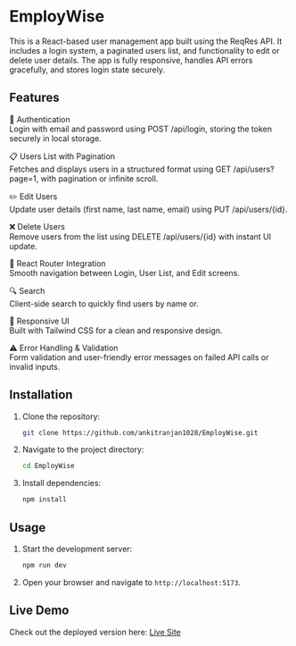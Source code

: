 # EmployWise

This is a React-based user management app built using the ReqRes API. It includes a login system, a paginated users list, and functionality to edit or delete user details. The app is fully responsive, handles API errors gracefully, and stores login state securely.

## Features

🔐 Authentication <br>
Login with email and password using POST /api/login, storing the token securely in local storage.

📋 Users List with Pagination <br>
Fetches and displays users in a structured format using GET /api/users?page=1, with pagination or infinite scroll.

✏️ Edit Users <br>
Update user details (first name, last name, email) using PUT /api/users/{id}.

❌ Delete Users <br>
Remove users from the list using DELETE /api/users/{id} with instant UI update.

🧭 React Router Integration <br>
Smooth navigation between Login, User List, and Edit screens.

🔍 Search <br>
Client-side search to quickly find users by name or.

💅 Responsive UI <br>
Built with Tailwind CSS for a clean and responsive design.

⚠️ Error Handling & Validation <br>
Form validation and user-friendly error messages on failed API calls or invalid inputs.


## Installation

1. Clone the repository:
   ```bash
   git clone https://github.com/ankitranjan1028/EmployWise.git
   ```
2. Navigate to the project directory:
   ```bash
   cd EmployWise
   ```
3. Install dependencies:
   ```bash
   npm install
   ```

## Usage

1. Start the development server:
   ```bash
   npm run dev
   ```
2. Open your browser and navigate to `http://localhost:5173`.


## Live Demo

Check out the deployed version here: [Live Site](https://employ-wise-neon.vercel.app/)



